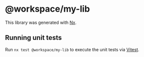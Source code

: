 # @workspace/my-lib

This library was generated with [Nx](https://nx.dev).

## Running unit tests

Run `nx test @workspace/my-lib` to execute the unit tests via [Vitest](https://vitest.dev/).
